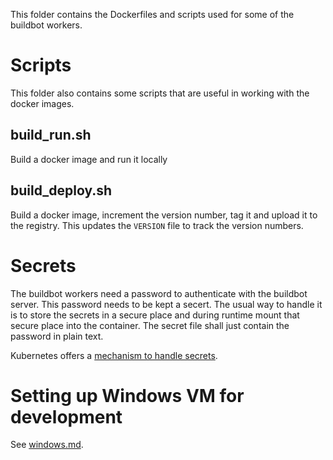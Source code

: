 This folder contains the Dockerfiles and scripts used for some of the 
buildbot workers. 

# Scripts

This folder also contains some scripts that are useful in working with the
docker images.

## build_run.sh
Build a docker image and run it locally

## build_deploy.sh
Build a docker image, increment the version number, tag it and upload it to
the registry. This updates the `VERSION` file to track the version numbers.

# Secrets

The buildbot workers need a password to authenticate with the buildbot server. 
This password needs to be kept a secert. The usual way to handle it is to store
the secrets in a secure place and during runtime mount that secure place into 
the container. The secret file shall just contain the password in plain text.

Kubernetes offers a [mechanism to handle secrets](https://kubernetes.io/docs/concepts/configuration/secret/).

# Setting up Windows VM for development
See [windows.md](windows.md).
